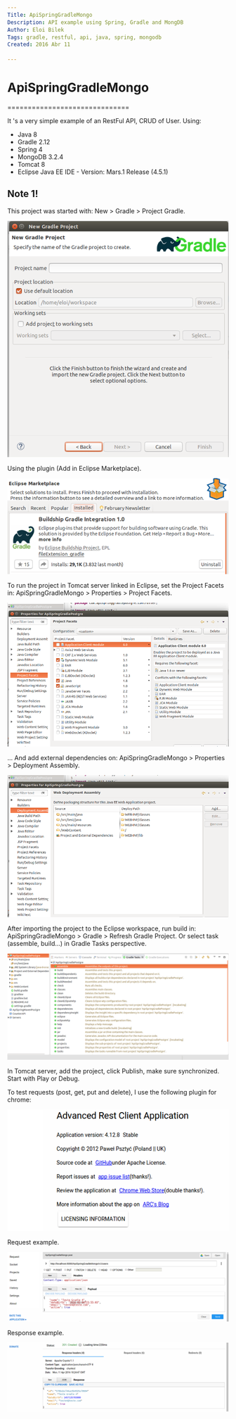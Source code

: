 ```yaml
---
Title: ApiSpringGradleMongo
Description: API example using Spring, Gradle and MongDB
Author: Eloi Bilek
Tags: gradle, restful, api, java, spring, mongodb
Created: 2016 Abr 11

---
```


# ApiSpringGradleMongo
==============================

It 's a very simple example of an RestFul API, CRUD of User.
Using:
* Java 8
* Gradle 2.12
* Spring 4
* MongoDB 3.2.4
* Tomcat 8
* Eclipse Java EE IDE - Version: Mars.1 Release (4.5.1)

## Note 1!
This project was started with: New > Gradle > Project Gradle.

![init project](https://github.com/EloiBilek/eloibilek.github.io/raw/master/SGP/init_project.png)

Using the plugin (Add in Eclipse Marketplace). 

![gradle plugin](https://github.com/EloiBilek/eloibilek.github.io/raw/master/SGP/gradle_plugin.png)

To run the project in Tomcat server linked in Eclipse, set the Project Facets in: ApiSpringGradleMongo > Properties > Project Facets.

![facets](https://github.com/EloiBilek/eloibilek.github.io/raw/master/SGP/facets.png)

... And add external dependencies on: ApiSpringGradleMongo > Properties > Deployment Assembly.

![facets](https://github.com/EloiBilek/eloibilek.github.io/raw/master/SGP/properties_deployment.png)

After importing the project to the Eclipse workspace, run build in: ApiSpringGradleMongo > Gradle > Refresh Gradle Project.
Or select task (assemble, build...) in Gradle Tasks perspective.

![gradle tasks](https://github.com/EloiBilek/eloibilek.github.io/raw/master/SGP/gradle_tasks.png)

In Tomcat server, add the project, click Publish, make sure synchronized.
Start with Play or Debug.

To test requests (post, get, put and delete), I use the following plugin for chrome:

![rest plugin](https://github.com/EloiBilek/eloibilek.github.io/raw/master/SGP/chrome_rest_plugin.png)

Request example.

![request test](https://github.com/EloiBilek/eloibilek.github.io/raw/master/SGM/request_test.png)

Response example.

![response test](https://github.com/EloiBilek/eloibilek.github.io/raw/master/SGM/response_test.png)








